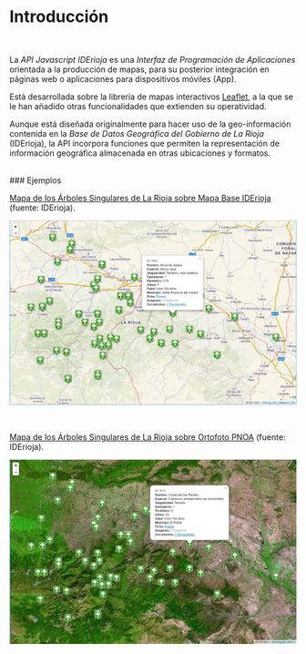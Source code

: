 # Introducción
</br>

La *API Javascript IDErioja* es una *Interfaz de Programación de Aplicaciones* orientada a la producción de mapas, para su posterior integración en páginas web o aplicaciones para dispositivos móviles (App).

Está desarrollada sobre la librería de mapas interactivos [Leaflet](http://leafletjs.com/), a la que se le han añadido otras funcionalidades que extienden su operatividad.

Aunque está diseñada originalmente para hacer uso de la geo-información contenida en la *Base de Datos Geográfica del Gobierno de La Rioja* (IDErioja), la API incorpora funciones que permiten la representación de información geográfica almacenada en otras ubicaciones y formatos.

</br>
### Ejemplos
</br>

[Mapa de los Árboles Singulares de La Rioja sobre Mapa Base IDErioja](https://iderioja.github.io/doc_api_iderioja/ejemplo_introduccion_01) (fuente: IDErioja).

![Fondo cartográfico: MapaBase IDErioja](/img/introduccion_01.jpg "Fondo cartográfico: MapaBase IDErioja")
</br>

</br>

[Mapa de los Árboles Singulares de La Rioja sobre Ortofoto PNOA](https://iderioja.github.io/doc_api_iderioja/ejemplo_introduccion_02) (fuente: IDErioja).

![Fondo cartográfico: Ortofoto PNOA](/img/introduccion_02.jpg "Fondo cartográfico: Ortofoto PNOA")
